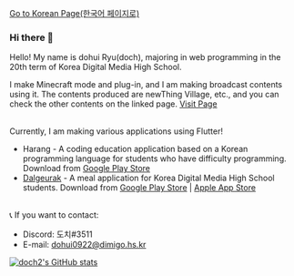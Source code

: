 [Go to Korean Page(한국어 페이지로)](https://github.com/doch2/doch2/blob/main/README_KR.md)

### Hi there 👋

Hello! My name is dohui Ryu(doch), majoring in web programming in the 20th term of Korea Digital Media High School.

I make Minecraft mode and plug-in, and I am making broadcast contents using it.
The contents produced are newThing Village, etc., and you can check the other contents on the linked page.
[Visit Page](https://www.notion.so/GitHub_Eng-0264ef69a5d4491bab28478a0e8c4fbe)<br/><br/>  

Currently, I am making various applications using Flutter!
 - Harang - A coding education application based on a Korean programming language for students who have difficulty programming. Download from [Google Play Store](https://play.google.com/store/apps/details?id=com.iceluna.harang) 
 - [Dalgeurak](https://github.com/doch2/dalgeurak) - A meal application for Korea Digital Media High School students. Download from [Google Play Store](https://play.google.com/store/apps/details?id=com.iceluna.dalgeurak) | [Apple App Store](https://apps.apple.com/kr/app/%EB%8B%AC%EA%B7%B8%EB%9D%BD/id1599863433)<br/><br/>  


📞 If you want to contact:
 - Discord: 도치#3511
 - E-mail: dohui0922@dimigo.hs.kr

<!--
**doch2/doch2** is a ✨ _special_ ✨ repository because its `README.md` (this file) appears on your GitHub profile.

Here are some ideas to get you started:

- 🔭 I’m currently working on ...
- 🌱 I’m currently learning ...
- 👯 I’m looking to collaborate on ...
- 🤔 I’m looking for help with ...
- 💬 Ask me about ...
- 📫 How to reach me: ...
- 😄 Pronouns: ...
- ⚡ Fun fact: ...
-->
    
    
    
[![doch2's GitHub stats](https://github-readme-stats.vercel.app/api?username=doch2)](https://github.com/anuraghazra/github-readme-stats)   
